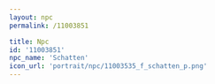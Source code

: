 ```yaml
---
layout: npc
permalink: /11003851

title: Npc
id: '11003851'
npc_name: 'Schatten'
icon_url: 'portrait/npc/11003535_f_schatten_p.png'
---
```

